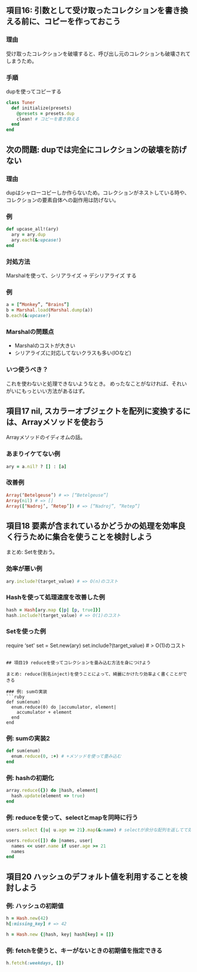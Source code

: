 ## 項目16: 引数として受け取ったコレクションを書き換える前に、コピーを作っておこう

### 理由
受け取ったコレクションを破壊すると、呼び出し元のコレクションも破壊されてしまうため。

### 手順
dupを使ってコピーする

```ruby
class Tuner
  def initialize(presets)
    @presets = presets.dup
    clean! # コピーを書き換える
  end
end
```

## 次の問題: dupでは完全にコレクションの破壊を防げない

### 理由
dupはシャローコピーしか作らないため。コレクションがネストしている時や、コレクションの要素自体への副作用は防げない。

### 例

```ruby
def upcase_all!(ary)
  ary = ary.dup
  ary.each(&:upcase!)
end
```

### 対処方法
Marshalを使って、シリアライズ -> デシリアライズ する

### 例

```ruby
a = [“Monkey”, “Brains”]
b = Marshal.load(Marshal.dump(a))
b.each(&:upcase!)
```

### Marshalの問題点
* Marshalのコストが大きい
* シリアライズに対応してないクラスも多い(IOなど)

### いつ使うべき？
これを使わないと処理できないようなとき。
めったなことがなければ、それいがいにもっといい方法があるはず。

## 項目17 nil, スカラーオブジェクトを配列に変換するには、Arrayメソッドを使おう

Arrayメソッドのイディオムの話。

### あまりイケてない例
```ruby
ary = a.nil? ? [] : [a]
```

### 改善例
```ruby
Array(‘Betelgeuse’) # => [“Betelgeuse”]
Array(nil) # => []
Array([‘Nadroj’, ‘Retep’]) # => [“Nadroj”, “Retep”]
```

## 項目18 要素が含まれているかどうかの処理を効率良く行うために集合を使うことを検討しよう

まとめ: Setを使おう。

### 効率が悪い例
```ruby
ary.include?(target_value) # => O(n)のコスト
```

### Hashを使って処理速度を改善した例
```ruby
hash = Hash[ary.map {|p| [p, true]}]
hash.include?(target_value) # => O(1)のコスト
```

### Setを使った例
require ‘set'
set = Set.new(ary)
set.include?(target_value) # > O(1)のコスト
```

## 項目19 reduceを使ってコレクションを畳み込む方法を身につけよう

まとめ: reduce(別名inject)を使うことによって、綺麗にかけたり効率よく書くことができる

### 例: sumの実装
```ruby
def sum(enum)
  enum.reduce(0) do |accumulator, element|
    accumulator + element
  end
end
```

### 例: sumの実装2
```ruby
def sum(enum)
  enum.reduce(0, :+) # +メソッドを使って畳み込む
end
```

### 例: hashの初期化
```ruby
array.reduce({}) do |hash, element|
  hash.update(element => true)
end
```

### 例: reduceを使って、selectとmapを同時に行う
```ruby
users.select {|u| u.age >= 21}.map(&:name) # selectが余分な配列を返してて効率が悪い。(亀田注: 亀田はこっちのコードのほうがメンテ性高いので好き)

users.reduce([]) do |names, user|
  names << user.name if user.age >= 21
  names
end
```

## 項目20 ハッシュのデフォルト値を利用することを検討しよう

### 例: ハッシュの初期値
```ruby
h = Hash.new(42)
h[:missing_key] # => 42

h = Hash.new {|hash, key| hash[key] = []}
```

### 例: fetchを使うと、キーがないときの初期値を指定できる
```ruby
h.fetch(:weekdays, [])
```

